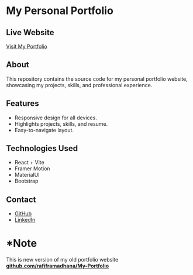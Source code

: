 # My Personal Portfolio

## Live Website
[Visit My Portfolio](https://rafiframadhana.site/)

## About
This repository contains the source code for my personal portfolio website, showcasing my projects, skills, and professional experience.

## Features
- Responsive design for all devices.
- Highlights projects, skills, and resume.
- Easy-to-navigate layout.

## Technologies Used
- React + Vite
- Framer Motion
- MaterialUI
- Bootstrap

## Contact
- [GitHub](https://github.com/rafiframadhana)
- [LinkedIn](https://www.linkedin.com/in/rafif-ramadhana-230603250/)

# *Note
This is new version of my old portfolio website **[github.com/rafiframadhana/My-Portfolio](https://github.com/rafiframadhana/My-Portfolio)**

